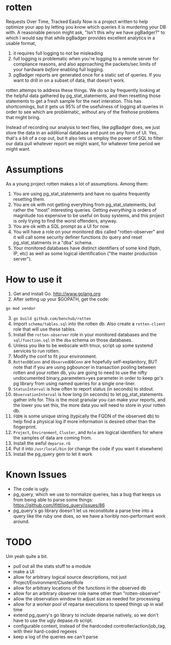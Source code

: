 rotten
======
Requests Over Time, Tracked Easily Now is a project written to help optimize your app
by letting you know which queries it is murdering your DB with. A reasonable person
might ask, "Isn't this why we have pgBadger?" to which I would say that while
pgBadger provides excellent analytics in a usable format,

1. it requires full logging to not be misleading
2. full logging is problematic when you're logging to a remote server for compliance
   reasons, and also approaching the packets/sec limits of your hardware _before_
   enabling full logging.
3. pgBadger reports are generated once for a static set of queries. If you want to
   drill in on a subset of data, that doesn't work.

rotten attemps to address these things. We do so by frequently looking at the helpful
data gathered by pg_stat_statements, and then resetting those statements to get a fresh
sample for the next interation. This has shortcomings, but it gets us 95% of the
usefulness of logging all queries in order to see which are problematic, without any of
the firehose problems that might bring.

Instead of recording our analysis to text files, like pgBadger does, we just store the
data in an additional database and punt on any form of UI. Yes, that's a bit of a cop
out, but it also lets us employ the power of SQL to filter our data pull whatever report
we might want, for whatever time period we might want.


Assumptions
===========
As a young project rotten makes a lot of assumptions. Among them:

1. You are using pg_stat_statements and have no qualms frequently resetting them.
2. You are ok with not getting everything from pg_stat_statements, but rather the "most"
   interesting queries. Getting *everything* is orders of magnitude too expensive to be
   useful on busy systems, and this project is only trying to find the worst offenders,
   anyway.
3. You are ok with a SQL prompt as a UI for now.
4. You will have a role on your monitored dbs called "rotten-observer" and it will call
   some security definer functions (to query and reset pg_stat_statments in a "dba" schema.
5. Your monitored databases have distinct identifiers of some kind (fqdn, IP, etc) as well
   as some logical identification ("the master production server").

How to use it
=============
1. Get and install Go. http://www.golang.org
2. After setting up your $GOPATH, get the code:
  ```bash
  go mod vendor
  ```
3. `go build github.com/benchub/rotten`
4. Import `schema/tables.sql` into the rotten db. Also create a `rotten-client` role that
   will use these tables.
5. Install the `rotten-observer` role in your monitored databases and the `sql/function.sql`
   in the `dba` schema on those databases.
6. Unless you like to be webscale with tmux, script up some systemd services to run rotten.
7. Modify the conf to fit your environment.
  1. `RottenDBConn` and `ObservedDBConn` are hopefully self-explanitory, BUT note that if you
     are using pgbouncer in transaction pooling between rotten and your rotten db, you are
     going to need to use the nifty undocumented binary_parameters=yes parameter in order
     to keep go's pg library from using named queries for a single one-liner.
  2. `StatusInterval` is how often to report status (in seconds) to stdout.
  3. `ObservationInterval` is how long (in seconds) to let pg_stat_statements gather info
     for. This is the most granular you can make your reports, and the lower you set this,
     the more data you will need to store in your rotten db.
  4. `FQDN` is some unique string (typically the FQDN of the observed db) to help find a
     physical log if more information is desired other than the fingerprint.
  5. `Project`, `Environment`, `Cluster`, and `Role` are logical identifiers for where the samples
     of data are coming from.
8. Install the awful `deparse.rb`
  1. Put it into `/usr/local/bin` (or change the code if you want it elsewhere)
  2. Install the pg_query gem to let it work

Known Issues
============
- The code is ugly.
- pg_query, which we use to normalize queries, has a bug that keeps us from being able to parse
  some things: https://github.com/lfittl/pg_query/issues/86
- pg_query's go library doesn't let us reconstitute a parse tree into a query like the ruby one
  does, so we have a horibly non-performant work around.

TODO
====
Um yeah quite a bit.

- pull out all the stats stuff to a module
- make a UI
- allow for arbitrary logical source descriptions, not just Project/Environment/Cluster/Role
- allow for arbitrary locations of the functions in the observed db
- allow for an arbitrary observer role name other than "rotten-observer"
- allow the observation window to adjust size as needed for processing
- allow for a worker pool of reparse executions to speed things up in wall time
- extend pg_query's go library to include deparse natively, so we don't have to use the ugly depase.rb script.
- configurable context, instead of the hardcoded controller/action/job_tag, with their hard-coded regexes
- keep a log of the queries we can't parse
